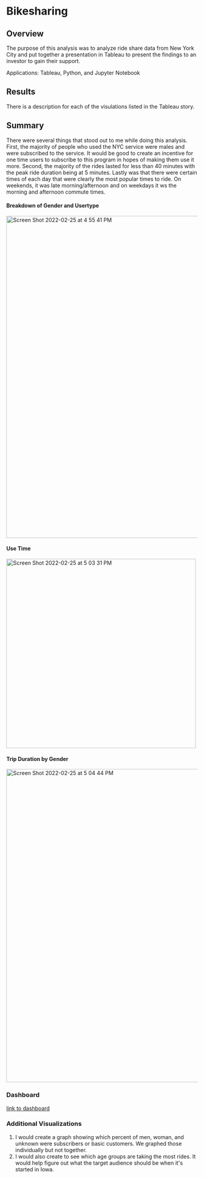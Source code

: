 # Bikesharing
## Overview
The purpose of this analysis was to analyze ride share data from New York City and put together a presentation in Tableau to present the findings to an investor to gain their support.

Applications: Tableau, Python, and Jupyter Notebook

## Results
There is a description for each of the visulations listed in the Tableau story.

## Summary
There were several things that stood out to me while doing this analysis. First, the majority of people who used the NYC service were males and were subscribed to the service. It would be good to create an incentive for one time users to subscribe to this program in hopes of making them use it more. Second, the majority of the rides lasted for less than 40 minutes with the peak ride duration being at 5 minutes. Lastly was that there were certain times of each day that were clearly the most popular times to ride. On weekends, it was late morning/afternoon and on weekdays it ws the morning and afternoon commute times.

#### Breakdown of Gender and Usertype
<img width="849" alt="Screen Shot 2022-02-25 at 4 55 41 PM" src="https://user-images.githubusercontent.com/90946252/155814097-b8dcd682-e697-49a5-83c7-11fd94561302.png">

#### Use Time
<img width="499" alt="Screen Shot 2022-02-25 at 5 03 31 PM" src="https://user-images.githubusercontent.com/90946252/155814649-67616a48-56d4-4e44-adf9-ba72aaffa6d1.png">

#### Trip Duration by Gender
<img width="826" alt="Screen Shot 2022-02-25 at 5 04 44 PM" src="https://user-images.githubusercontent.com/90946252/155814805-cdc7a219-f7d4-4422-8cb9-1b3c367dc795.png">


### Dashboard
[link to dashboard](https://public.tableau.com/app/profile/adam7800/viz/NYCRideShare/CitiProposal#1)

### Additional Visualizations
1. I would create a graph showing which percent of men, woman, and unknown were subscribers or basic customers. We graphed those individually but not together.
2. I would also create to see which age groups are taking the most rides. It would help figure out what the target audience should be when it's started in Iowa.
